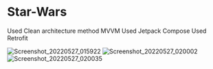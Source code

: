 # Star-Wars


Used Clean architecture method MVVM
Used Jetpack Compose
Used Retrofit

![Screenshot_20220527_015922](https://user-images.githubusercontent.com/61883398/170575025-8f8b601b-ab5d-419e-bcda-b4a41bb953a1.png)
![Screenshot_20220527_020002](https://user-images.githubusercontent.com/61883398/170575037-ff29f2fe-a9f8-4d7a-9c64-c46b10878360.png)
![Screenshot_20220527_020035](https://user-images.githubusercontent.com/61883398/170575053-61ec11d0-89dd-4b3f-b4ec-52280b81fc0d.png)
